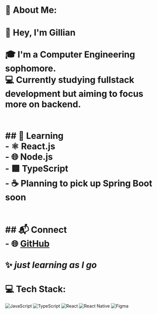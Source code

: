 # 💫 About Me:
# 👋 Hey, I'm Gillian  <br><br>🎓 I'm a **Computer Engineering sophomore**.  <br>💻 Currently studying **fullstack development** but aiming to focus more on **backend**.  <br><br><br>## 🌱 Learning<br>- ⚛️ React.js  <br>- 🌐 Node.js  <br>- 🟦 TypeScript  <br>- ☕ Planning to pick up Spring Boot soon  <br><br><br>## 📬 Connect<br>- 🌐 [GitHub](https://github.com/theholyguacamolee)  <br><br>✨ *just learning as I go*<br>


# 💻 Tech Stack:
![JavaScript](https://img.shields.io/badge/javascript-%23323330.svg?style=for-the-badge&logo=javascript&logoColor=%23F7DF1E) ![TypeScript](https://img.shields.io/badge/typescript-%23007ACC.svg?style=for-the-badge&logo=typescript&logoColor=white) ![React](https://img.shields.io/badge/react-%2320232a.svg?style=for-the-badge&logo=react&logoColor=%2361DAFB) ![React Native](https://img.shields.io/badge/react_native-%2320232a.svg?style=for-the-badge&logo=react&logoColor=%2361DAFB) ![Figma](https://img.shields.io/badge/figma-%23F24E1E.svg?style=for-the-badge&logo=figma&logoColor=white)

